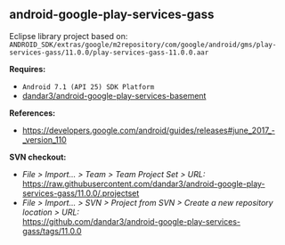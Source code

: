## android-google-play-services-gass

Eclipse library project based on:<br/>
`ANDROID_SDK/extras/google/m2repository/com/google/android/gms/play-services-gass/11.0.0/play-services-gass-11.0.0.aar`

**Requires:**
- `Android 7.1 (API 25) SDK Platform`
- [dandar3/android-google-play-services-basement](https://github.com/dandar3/android-google-play-services-basement/tree/11.0.0)

**References:**
- https://developers.google.com/android/guides/releases#june_2017_-_version_110

**SVN checkout:**
- _File > Import... > Team > Team Project Set > URL:_<br/>
  https://raw.githubusercontent.com/dandar3/android-google-play-services-gass/11.0.0/.projectset
- _File > Import... > SVN > Project from SVN > Create a new repository location > URL:_<br/> 
  https://github.com/dandar3/android-google-play-services-gass/tags/11.0.0